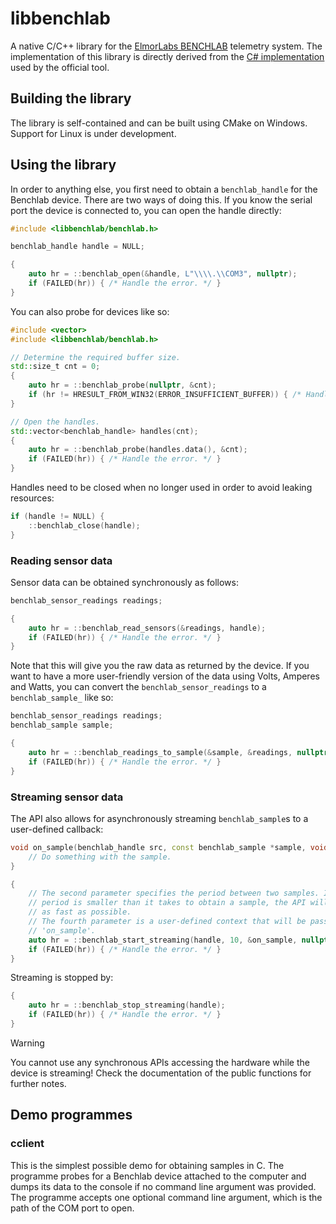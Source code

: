 # libbenchlab
A native C/C++ library for the [ElmorLabs BENCHLAB](https://benchlab.io/) telemetry system. The implementation of this library is directly derived from the [C# implementation](https://github.com/BenchLab-io/BENCHLAB.BENCHLAB_Core) used by the official tool.

## Building the library
The library is self-contained and can be built using CMake on Windows. Support for Linux is under development.

## Using the library
In order to anything else, you first need to obtain a `benchlab_handle` for the Benchlab device. There are two ways of doing this. If you know the serial port the device is connected to, you can open the handle directly:
```c++
#include <libbenchlab/benchlab.h>

benchlab_handle handle = NULL;

{
    auto hr = ::benchlab_open(&handle, L"\\\\.\\COM3", nullptr);
    if (FAILED(hr)) { /* Handle the error. */ }
}
```

You can also probe for devices like so:
```c++
#include <vector>
#include <libbenchlab/benchlab.h>

// Determine the required buffer size.
std::size_t cnt = 0;
{
    auto hr = ::benchlab_probe(nullptr, &cnt);
    if (hr != HRESULT_FROM_WIN32(ERROR_INSUFFICIENT_BUFFER)) { /* Handle the error. */ }
}

// Open the handles.
std::vector<benchlab_handle> handles(cnt);
{
    auto hr = ::benchlab_probe(handles.data(), &cnt);
    if (FAILED(hr)) { /* Handle the error. */ }
}
```

Handles need to be closed when no longer used in order to avoid leaking resources:
```c++
if (handle != NULL) {
    ::benchlab_close(handle);
}
```

### Reading sensor data
Sensor data can be obtained synchronously as follows:
```c++
benchlab_sensor_readings readings;

{
    auto hr = ::benchlab_read_sensors(&readings, handle);
    if (FAILED(hr)) { /* Handle the error. */ }
}
```

Note that this will give you the raw data as returned by the device. If you want to have a more user-friendly version of the data using Volts, Amperes and Watts, you can convert the `benchlab_sensor_readings` to a `benchlab_sample_` like so:
```c++
benchlab_sensor_readings readings;
benchlab_sample sample;

{
    auto hr = ::benchlab_readings_to_sample(&sample, &readings, nullptr);
    if (FAILED(hr)) { /* Handle the error. */ }
}
```

### Streaming sensor data
The API also allows for asynchronously streaming `benchlab_sample`s to a user-defined callback:
```c++
void on_sample(benchlab_handle src, const benchlab_sample *sample, void *ctx) {
    // Do something with the sample.
}

{
    // The second parameter specifies the period between two samples. If the
    // period is smaller than it takes to obtain a sample, the API will stream
    // as fast as possible.
    // The fourth parameter is a user-defined context that will be passed to
    // 'on_sample'.
    auto hr = ::benchlab_start_streaming(handle, 10, &on_sample, nullptr);
    if (FAILED(hr)) { /* Handle the error. */ }
}
```

Streaming is stopped by:
```c++
{
    auto hr = ::benchlab_stop_streaming(handle);
    if (FAILED(hr)) { /* Handle the error. */ }
}
```

> [!WARNING]
> You cannot use any synchronous APIs accessing the hardware while the device is streaming! Check the documentation of the public functions for further notes.

## Demo programmes
### cclient
This is the simplest possible demo for obtaining samples in C. The programme probes for a Benchlab device attached to the computer and dumps its data to the console if no command line argument was provided. The programme accepts one optional command line argument, which is the path of the COM port to open.
